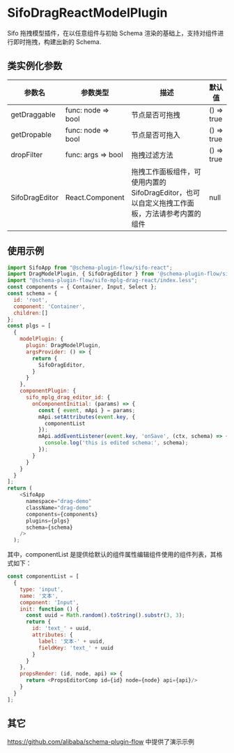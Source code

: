 # SifoDragReactModelPlugin

Sifo 拖拽模型插件，在以任意组件与初始 Schema 渲染的基础上，支持对组件进行即时拖拽，构建出新的 Schema.

## 类实例化参数
| 参数名            |  参数类型             |   描述            |   默认值     |
| ---------------- | ---------------------| ---------------- | ------------|
| getDraggable     |  func: node => bool    |      节点是否可拖拽         |    () => true   |
| getDropable     |  func: node => bool    |      节点是否可拖入         |    () => true   |
| dropFilter     |  func: args => bool    |      拖拽过滤方法         |    () => true   |
| SifoDragEditor     |  React.Component    |      拖拽工作面板组件，可使用内置的SifoDragEditor，也可以自定义拖拽工作面板，方法请参考内置的组件         |   null    |


## 使用示例

```javascript
import SifoApp from "@schema-plugin-flow/sifo-react";
import DragModelPlugin, { SifoDragEditor } from '@schema-plugin-flow/sifo-mplg-drag-react';
import "@schema-plugin-flow/sifo-mplg-drag-react/index.less";
const components = { Container, Input, Select };
const schema = {
  id: 'root',
  component: 'Container',
  children:[]
};
const plgs = [
  {
    modelPlugin: {
      plugin: DragModelPlugin,
      argsProvider: () => {
        return {
          SifoDragEditor,
        }
      }
    },
    componentPlugin: {
      sifo_mplg_drag_editor_id: {
        onComponentInitial: (params) => {
          const { event, mApi } = params;
          mApi.setAttributes(event.key, {
            componentList
          });
          mApi.addEventListener(event.key, 'onSave', (ctx, schema) => {
            console.log('this is edited schema:', schema);
          });
        }
      }
    }
  }
];
return (
    <SifoApp
      namespace="drag-demo"
      className="drag-demo"
      components={components}
      plugins={plgs}
      schema={schema}
    />
  );
```

其中，componentList 是提供给默认的组件属性编辑组件使用的组件列表，其格式如下：
```js
const componentList = [
  {
    type: 'input',
    name: '文本',
    component: 'Input',
    init: function () {
      const uuid = Math.random().toString().substr(3, 3);
      return {
        id: 'text_' + uuid,
        attributes: {
          label: '文本-' + uuid,
          fieldKey: 'text_' + uuid
        }
      }
    },
    propsRender: (id, node, api) => {
      return <PropsEditorComp id={id} node={node} api={api}/>
    }
  }
];
```

## 其它
https://github.com/alibaba/schema-plugin-flow 中提供了演示示例

